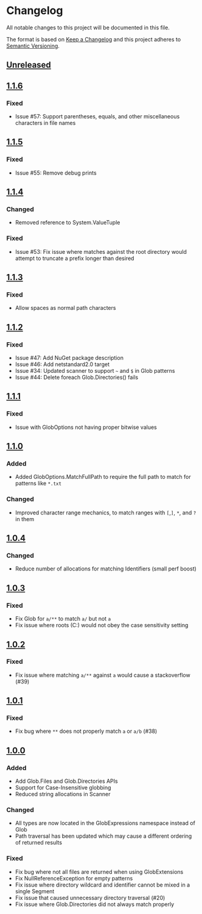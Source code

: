 # Changelog

All notable changes to this project will be documented in this file.

The format is based on [Keep a Changelog](http://keepachangelog.com/en/1.0.0/)
and this project adheres to [Semantic Versioning](http://semver.org/spec/v2.0.0.html).

## [Unreleased]

## [1.1.6]
### Fixed
- Issue #57: Support parentheses, equals, and other miscellaneous characters in file names

## [1.1.5]
### Fixed
- Issue #55: Remove debug prints

## [1.1.4]
### Changed
- Removed reference to System.ValueTuple

### Fixed
- Issue #53: Fix issue where matches against the root directory would attempt to truncate a prefix longer than desired

## [1.1.3]
### Fixed
- Allow spaces as normal path characters

## [1.1.2]
### Fixed
- Issue #47: Add NuGet package description
- Issue #46: Add netstandard2.0 target
- Issue #34: Updated scanner to support `~` and `$` in Glob patterns
- Issue #44: Delete foreach Glob.Directories() fails

## [1.1.1]
### Fixed
- Issue with GlobOptions not having proper bitwise values

## [1.1.0]
### Added
- Added GlobOptions.MatchFullPath to require the full path to match for patterns like `*.txt`

### Changed
- Improved character range mechanics, to match ranges with `[`,`]`, `*`, and `?` in them

## [1.0.4]
### Changed
- Reduce number of allocations for matching Identifiers (small perf boost)

## [1.0.3]
### Fixed
- Fix Glob for `a/**` to match `a/` but not `a`
- Fix issue where roots (C:) would not obey the case sensitivity setting

## [1.0.2]
### Fixed
- Fix issue where matching `a/**` against `a` would cause a stackoverflow (#39)

## [1.0.1]
### Fixed
- Fix bug where `**` does not properly match `a` or `a/b` (#38)

## [1.0.0]
### Added
- Add Glob.Files and Glob.Directories APIs
- Support for Case-Insensitive globbing
- Reduced string allocations in Scanner

### Changed
- All types are now located in the GlobExpressions namespace instead of Glob
- Path traversal has been updated which may cause a different ordering of returned results

### Fixed
- Fix bug where not all files are returned when using GlobExtensions
- Fix NullReferenceException for empty patterns
- Fix issue where directory wildcard and identifier cannot be mixed in a single Segment
- Fix issue that caused unnecessary directory traversal (#20)
- Fix issue where Glob.Directories did not always match properly

[Unreleased]: https://github.com/kthompson/glob/compare/1.1.6...HEAD
[1.1.6]: https://github.com/kthompson/glob/compare/1.1.5...1.1.6
[1.1.5]: https://github.com/kthompson/glob/compare/1.1.4...1.1.5
[1.1.4]: https://github.com/kthompson/glob/compare/1.1.3...1.1.4
[1.1.3]: https://github.com/kthompson/glob/compare/1.1.2...1.1.3
[1.1.2]: https://github.com/kthompson/glob/compare/1.1.1...1.1.2
[1.1.1]: https://github.com/kthompson/glob/compare/1.1.0...1.1.1
[1.1.0]: https://github.com/kthompson/glob/compare/1.0.4...1.1.0
[1.0.4]: https://github.com/kthompson/glob/compare/1.0.3...1.0.4
[1.0.3]: https://github.com/kthompson/glob/compare/1.0.2...1.0.3
[1.0.2]: https://github.com/kthompson/glob/compare/1.0.1...1.0.2
[1.0.1]: https://github.com/kthompson/glob/compare/1.0.0...1.0.1
[1.0.0]: https://github.com/kthompson/glob/compare/0.4.0...1.0.0
[0.4.0]: https://github.com/kthompson/glob/compare/0.3.3...0.4.0
[0.3.3]: https://github.com/kthompson/glob/compare/0.3.2...0.3.3
[0.3.2]: https://github.com/kthompson/glob/compare/0.3.1...0.3.2
[0.3.1]: https://github.com/kthompson/glob/compare/0.3.0...0.3.1
[0.3.0]: https://github.com/kthompson/glob/compare/0.2.1...0.3.0
[0.2.1]: https://github.com/kthompson/glob/compare/0.2.0...0.2.1
[0.2.0]: https://github.com/kthompson/glob/compare/0.1.0...0.2.0

